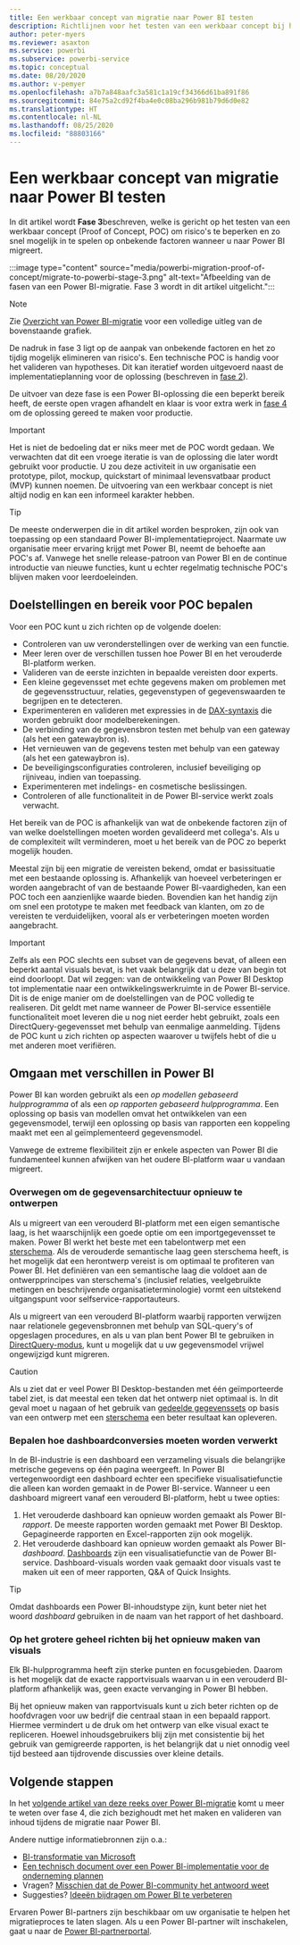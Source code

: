 ```yaml
---
title: Een werkbaar concept van migratie naar Power BI testen
description: Richtlijnen voor het testen van een werkbaar concept bij het migreren naar Power BI.
author: peter-myers
ms.reviewer: asaxton
ms.service: powerbi
ms.subservice: powerbi-service
ms.topic: conceptual
ms.date: 08/20/2020
ms.author: v-pemyer
ms.openlocfilehash: a7b7a848aafc3a581c1a19cf34366d61ba891f86
ms.sourcegitcommit: 84e75a2cd92f4ba4e0c08ba296b981b79d6d0e82
ms.translationtype: HT
ms.contentlocale: nl-NL
ms.lasthandoff: 08/25/2020
ms.locfileid: "88803166"
---
```

# <a name="conductproofofconcepttomigratetopowerbi"></a>Een werkbaar concept van migratie naar Power BI testen

In dit artikel wordt **Fase 3**beschreven, welke is gericht op het testen van een werkbaar concept (Proof of Concept, POC) om risico's te beperken en zo snel mogelijk in te spelen op onbekende factoren wanneer u naar Power BI migreert.

:::image type="content" source="media/powerbi-migration-proof-of-concept/migrate-to-powerbi-stage-3.png" alt-text="Afbeelding van de fasen van een Power BI-migratie. Fase 3 wordt in dit artikel uitgelicht.":::

> [!NOTE]
> Zie [Overzicht van Power BI-migratie](powerbi-migration-overview.md) voor een volledige uitleg van de bovenstaande grafiek.

De nadruk in fase 3 ligt op de aanpak van onbekende factoren en het zo tijdig mogelijk elimineren van risico's. Een technische POC is handig voor het valideren van hypotheses. Dit kan iteratief worden uitgevoerd naast de implementatieplanning voor de oplossing (beschreven in [fase 2](powerbi-migration-planning.md)).

De uitvoer van deze fase is een Power BI-oplossing die een beperkt bereik heeft, de eerste open vragen afhandelt en klaar is voor extra werk in [fase 4](powerbi-migration-create-validate-content.md) om de oplossing gereed te maken voor productie.

> [!IMPORTANT]
> Het is niet de bedoeling dat er niks meer met de POC wordt gedaan. We verwachten dat dit een vroege iteratie is van de oplossing die later wordt gebruikt voor productie. U zou deze activiteit in uw organisatie een prototype, pilot, mockup, quickstart of minimaal levensvatbaar product (MVP) kunnen noemen. De uitvoering van een werkbaar concept is niet altijd nodig en kan een informeel karakter hebben.

> [!TIP]
> De meeste onderwerpen die in dit artikel worden besproken, zijn ook van toepassing op een standaard Power BI-implementatieproject. Naarmate uw organisatie meer ervaring krijgt met Power BI, neemt de behoefte aan POC's af. Vanwege het snelle release-patroon van Power BI en de continue introductie van nieuwe functies, kunt u echter regelmatig technische POC's blijven maken voor leerdoeleinden.

## <a name="set-poc-goals-and-scope"></a>Doelstellingen en bereik voor POC bepalen

Voor een POC kunt u zich richten op de volgende doelen:

- Controleren van uw veronderstellingen over de werking van een functie.
- Meer leren over de verschillen tussen hoe Power BI en het verouderde BI-platform werken.
- Valideren van de eerste inzichten in bepaalde vereisten door experts.
- Een kleine gegevensset met echte gegevens maken om problemen met de gegevensstructuur, relaties, gegevenstypen of gegevenswaarden te begrijpen en te detecteren.
- Experimenteren en valideren met expressies in de [DAX-syntaxis](/dax/) die worden gebruikt door modelberekeningen.
- De verbinding van de gegevensbron testen met behulp van een gateway (als het een gatewaybron is).
- Het vernieuwen van de gegevens testen met behulp van een gateway (als het een gatewaybron is).
- De beveiligingsconfiguraties controleren, inclusief beveiliging op rijniveau, indien van toepassing.
- Experimenteren met indelings- en cosmetische beslissingen.
- Controleren of alle functionaliteit in de Power BI-service werkt zoals verwacht.

Het bereik van de POC is afhankelijk van wat de onbekende factoren zijn of van welke doelstellingen moeten worden gevalideerd met collega's. Als u de complexiteit wilt verminderen, moet u het bereik van de POC zo beperkt mogelijk houden.

Meestal zijn bij een migratie de vereisten bekend, omdat er basissituatie met een bestaande oplossing is. Afhankelijk van hoeveel verbeteringen er worden aangebracht of van de bestaande Power BI-vaardigheden, kan een POC toch een aanzienlijke waarde bieden. Bovendien kan het handig zijn om snel een prototype te maken met feedback van klanten, om zo de vereisten te verduidelijken, vooral als er verbeteringen moeten worden aangebracht.

> [!IMPORTANT]
> Zelfs als een POC slechts een subset van de gegevens bevat, of alleen een beperkt aantal visuals bevat, is het vaak belangrijk dat u deze van begin tot eind doorloopt. Dat wil zeggen: van de ontwikkeling van Power BI Desktop tot implementatie naar een ontwikkelingswerkruimte in de Power BI-service. Dit is de enige manier om de doelstellingen van de POC volledig te realiseren. Dit geldt met name wanneer de Power BI-service essentiële functionaliteit moet leveren die u nog niet eerder hebt gebruikt, zoals een DirectQuery-gegevensset met behulp van eenmalige aanmelding. Tijdens de POC kunt u zich richten op aspecten waarover u twijfels hebt of die u met anderen moet verifiëren.

## <a name="handle-differences-in-power-bi"></a>Omgaan met verschillen in Power BI

Power BI kan worden gebruikt als een _op modellen gebaseerd hulpprogramma_ of als een _op rapporten gebaseerd hulpprogramma_. Een oplossing op basis van modellen omvat het ontwikkelen van een gegevensmodel, terwijl een oplossing op basis van rapporten een koppeling maakt met een al geïmplementeerd gegevensmodel.

Vanwege de extreme flexibiliteit zijn er enkele aspecten van Power BI die fundamenteel kunnen afwijken van het oudere BI-platform waar u vandaan migreert.

### <a name="consider-redesigning-the-data-architecture"></a>Overwegen om de gegevensarchitectuur opnieuw te ontwerpen

Als u migreert van een verouderd BI-platform met een eigen semantische laag, is het waarschijnlijk een goede optie om een importgegevensset te maken. Power BI werkt het beste met een tabelontwerp met een [sterschema](star-schema.md). Als de verouderde semantische laag geen sterschema heeft, is het mogelijk dat een herontwerp vereist is om optimaal te profiteren van Power BI. Het definiëren van een semantische laag die voldoet aan de ontwerpprincipes van sterschema's (inclusief relaties, veelgebruikte metingen en beschrijvende organisatieterminologie) vormt een uitstekend uitgangspunt voor selfservice-rapportauteurs.

Als u migreert van een verouderd BI-platform waarbij rapporten verwijzen naar relationele gegevensbronnen met behulp van SQL-query's of opgeslagen procedures, en als u van plan bent Power BI te gebruiken in [DirectQuery-modus](../connect-data/desktop-use-directquery.md), kunt u mogelijk dat u uw gegevensmodel vrijwel ongewijzigd kunt migreren.

> [!CAUTION]
> Als u ziet dat er veel Power BI Desktop-bestanden met één geïmporteerde tabel ziet, is dat meestal een teken dat het ontwerp niet optimaal is. In dit geval moet u nagaan of het gebruik van [gedeelde gegevenssets](../connect-data/service-datasets-across-workspaces.md) op basis van een ontwerp met een [sterschema](star-schema.md) een beter resultaat kan opleveren.

### <a name="decide-how-to-handle-dashboard-conversions"></a>Bepalen hoe dashboardconversies moeten worden verwerkt

In de BI-industrie is een dashboard een verzameling visuals die belangrijke metrische gegevens op één pagina weergeeft. In Power BI vertegenwoordigt een dashboard echter een specifieke visualisatiefunctie die alleen kan worden gemaakt in de Power BI-service. Wanneer u een dashboard migreert vanaf een verouderd BI-platform, hebt u twee opties:

1. Het verouderde dashboard kan opnieuw worden gemaakt als Power BI-_rapport_. De meeste rapporten worden gemaakt met Power BI Desktop. Gepagineerde rapporten en Excel-rapporten zijn ook mogelijk.
2. Het verouderde dashboard kan opnieuw worden gemaakt als Power BI-_dashboard_. [Dashboards](../fundamentals/service-basic-concepts.md#dashboards) zijn een visualisatiefunctie van de Power BI-service. Dashboard-visuals worden vaak gemaakt door visuals vast te maken uit een of meer rapporten, Q&A of Quick Insights.

> [!TIP]
> Omdat dashboards een Power BI-inhoudstype zijn, kunt beter niet het woord _dashboard_ gebruiken in de naam van het rapport of het dashboard.

### <a name="focus-on-the-big-picture-when-recreating-visuals"></a>Op het grotere geheel richten bij het opnieuw maken van visuals

Elk BI-hulpprogramma heeft zijn sterke punten en focusgebieden. Daarom is het mogelijk dat de exacte rapportvisuals waarvan u in een verouderd BI-platform afhankelijk was, geen exacte vervanging in Power BI hebben.

Bij het opnieuw maken van rapportvisuals kunt u zich beter richten op de hoofdvragen voor uw bedrijf die centraal staan in een bepaald rapport. Hiermee vermindert u de druk om het ontwerp van elke visual exact te repliceren. Hoewel inhoudsgebruikers blij zijn met consistentie bij het gebruik van gemigreerde rapporten, is het belangrijk dat u niet onnodig veel tijd besteed aan tijdrovende discussies over kleine details.

## <a name="next-steps"></a>Volgende stappen

In het [volgende artikel van deze reeks over Power BI-migratie](powerbi-migration-create-validate-content.md) komt u meer te weten over fase 4, die zich bezighoudt met het maken en valideren van inhoud tijdens de migratie naar Power BI.

Andere nuttige informatiebronnen zijn o.a.:

- [BI-transformatie van Microsoft](center-of-excellence-microsoft-business-intelligence-transformation.md)
- [Een technisch document over een Power BI-implementatie voor de onderneming plannen](https://aka.ms/PBIEnterpriseDeploymentWP)
- Vragen? [Misschien dat de Power BI-community het antwoord weet](https://community.powerbi.com/)
- Suggesties? [Ideeën bijdragen om Power BI te verbeteren](https://ideas.powerbi.com/)

Ervaren Power BI-partners zijn beschikbaar om uw organisatie te helpen het migratieproces te laten slagen. Als u een Power BI-partner wilt inschakelen, gaat u naar de [Power BI-partnerportal](https://powerbi.microsoft.com/partners/).
